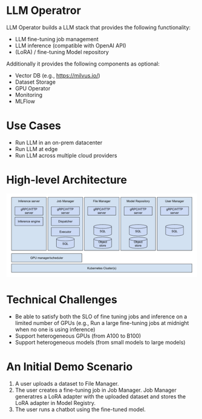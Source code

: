 # LLM Operatror

LLM Operator builds a LLM stack that provides the following functionality:

- LLM fine-tuning job management
- LLM inference (compatible with OpenAI API)
- (LoRA) / fine-tuning Model repository

Additionally it provides the following components as optional:
- Vector DB (e.g., https://milvus.io/)
- Dataset Storage
- GPU Operator
- Monitoring
- MLFlow

# Use Cases

- Run LLM in an on-prem datacenter
- Run LLM at edge
- Run LLM across multiple cloud providers

# High-level Architecture

![Architecture Diagram](docs/images/architecture_diagram.png)

# Technical Challenges

- Be able to satisfy both the SLO of fine tuning jobs and inference on a limited number of GPUs (e.g., Run a large fine-tuning jobs at midnight when no one is using inference)
- Support heterogeneous GPUs (from A100 to B100)
- Support heterogeneous models (from small models to large models)

# An Initial Demo Scenario

1. A user uploads a dataset to File Manager.
2. The user creates a fine-tuning job in Job Manager. Job Manager generatres a LoRA adapter with the uploaded dataset and stores the LoRA adapter in Model Registry.
3. The user runs a chatbot using the fine-tuned model.
